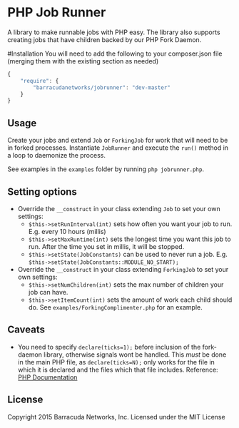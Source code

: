 # PHP Job Runner
A library to make runnable jobs with PHP easy. The library also supports creating jobs that have children backed by our PHP Fork Daemon.

#Installation
You will need to add the following to your composer.json file (merging them with the existing section as needed)

```javascript
{
    "require": {
        "barracudanetworks/jobrunner": "dev-master"
    }
}
```

## Usage
Create your jobs and extend ``Job`` or ``ForkingJob`` for work that will need to be in forked processes.
Instantiate ``JobRunner`` and execute the ``run()`` method in a loop to daemonize the process.

See examples in the ``examples`` folder by running ``php jobrunner.php``.

## Setting options
-   Override the ``__construct`` in your class extending ``Job`` to set your own settings:
    -   ``$this->setRunInterval(int)`` sets how often you want your job to run. E.g. every 10 hours (millis)
    -   ``$this->setMaxRuntime(int)`` sets the longest time you want this job to run. After the time you set in millis, it will be stopped.
    -   ``$this->setState(JobConstants)`` can be used to never run a job. E.g. ``$this->setState(JobConstants::MODULE_NO_START);``
-   Override the ``__construct`` in your class extending ``ForkingJob`` to set your own settings:
    -   ``$this->setNumChildren(int)`` sets the max number of children your job can have.
    -   ``$this->setItemCount(int)`` sets the amount of work each child should do. See ``examples/ForkingComplimenter.php`` for an example.

## Caveats
-	You need to specify ``declare(ticks=1);`` before inclusion of the fork-daemon library, otherwise signals wont be handled. This *must* be done in the main PHP file, as ``declare(ticks=N);`` only works for the file in which it is declared and the files which that file includes. Reference: [PHP Documentation](http://php.net/manual/en/control-structures.declare.php#control-structures.declare.ticks)

## License
Copyright 2015 Barracuda Networks, Inc.
Licensed under the MIT License
